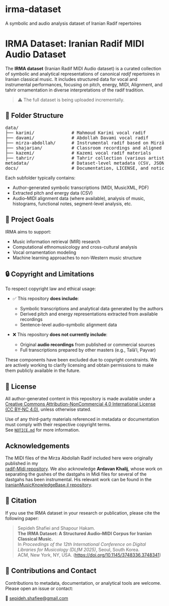 # irma-dataset
A symbolic and audio analysis dataset of Iranian Radif repertoires

# IRMA Dataset: Iranian Radif MIDI Audio Dataset

The **IRMA dataset** (Iranian Radif MIDI Audio dataset) is a curated collection of symbolic and analytical representations of canonical *radif* repertoires in Iranian classical music. It includes structured data for vocal and instrumental performances, focusing on pitch, energy, MIDI, Alignment, and tahrir ornamentation in diverse interpretations of the radif tradition.

> ⚠️ The full dataset is being uploaded incrementally.

## 📁 Folder Structure

<pre>
data/
├── karimi/              # Mahmoud Karimi vocal radif
├── davami/              # Abdollah Davami vocal radif
├── mirza-abdollah/      # Instrumental radif based on Mirzā ʿAbdollāh
├── shajarian/           # Classroom recordings and aligned symbolic data
├── kazemi/              # Kazemi vocal radif materials
├── tahrir/              # Tahrir collection (various artists)
metadata/                # Dataset-level metadata (CSV, JSON, etc.)
docs/                    # Documentation, LICENSE, and notice files
</pre>


Each subfolder typically contains:
- Author-generated symbolic transcriptions (MIDI, MusicXML, PDF)
- Extracted pitch and energy data (CSV)
- Audio–MIDI alignment data (where available), analysis of music, histograms, functional notes, segment-level analysis, etc.

## 🎯 Project Goals

IRMA aims to support:
- Music information retrieval (MIR) research
- Computational ethnomusicology and cross-cultural analysis
- Vocal ornamentation modeling
- Machine learning approaches to non-Western music structure

## 🔒 Copyright and Limitations

To respect copyright law and ethical usage:

- ✅ This repository **does include**:
  - Symbolic transcriptions and analytical data generated by the authors  
  - Derived pitch and energy representations extracted from available recordings  
  - Sentence-level audio–symbolic alignment data

- ❌ This repository **does not currently include**:
  - Original **audio recordings** from published or commercial sources  
  - Full transcriptions prepared by other masters (e.g., Talā’i, Payvar)

These components have been excluded due to copyright constraints. We are actively working to clarify licensing and obtain permissions to make them publicly available in the future.

## 📄 License

All author-generated content in this repository is made available under a [Creative Commons Attribution-NonCommercial 4.0 International License (CC BY-NC 4.0)](https://creativecommons.org/licenses/by-nc/4.0/), unless otherwise stated.  

Use of any third-party materials referenced in metadata or documentation must comply with their respective copyright terms.  
See [`NOTICE.md`](NOTICE.md) for more information.

## Acknowledgements

The MIDI files of the Mirza Abdollah Radif included here were originally published in my  
[radif-Midi repository](https://github.com/SepiSha/radif-Midi). We also acknowledge **Ardavan Khalij**, whose work on separating the gushes of the dastgahs in Midi files for several of the dastgahs has been instrumental. His relevant work can be found in the [IranianMusicKnowledgeBase.jl repository](https://github.com/ArdavanKhalij/IranianMusicKnowledgeBase.jl).


## 📌 Citation

If you use the IRMA dataset in your research or publication, please cite the following paper:

> Sepideh Shafiei and Shapour Hakam.  
> **The IRMA Dataset: A Structured Audio–MIDI Corpus for Iranian Classical Music.**  
> In *Proceedings of the 12th International Conference on Digital Libraries for Musicology (DLfM 2025)*, Seoul, South Korea.  
> ACM, New York, NY, USA. (https://doi.org/10.1145/3748336.3748341)


## 🤝 Contributions and Contact

Contributions to metadata, documentation, or analytical tools are welcome.  
Please open an issue or contact:

📧 sepideh.shafiee@gmail.com


